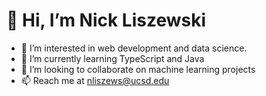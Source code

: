 # 👋 Hi, I’m Nick Liszewski
- 👀 I’m interested in web development and data science.
- 🌱 I’m currently learning TypeScript and Java
- 💞️ I’m looking to collaborate on machine learning projects
- 📫 Reach me at nliszews@ucsd.edu
